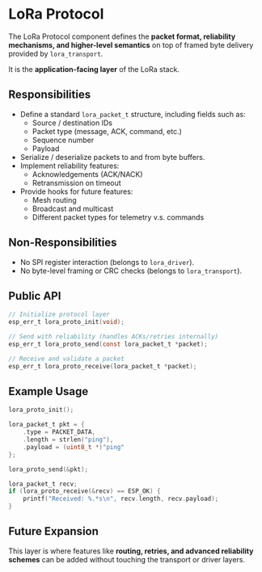 # LoRa Protocol

The LoRa Protocol component defines the **packet format, reliability mechanisms, and higher-level semantics** on top of framed byte delivery provided by `lora_transport`. 

It is the **application-facing layer** of the LoRa stack.

## Responsibilities
- Define a standard `lora_packet_t` structure, including fields such as:
    - Source / destination IDs
    - Packet type (message, ACK, command, etc.)
    - Sequence number
    - Payload
- Serialize / deserialize packets to and from byte buffers.
- Implement reliability features:
    - Acknowledgements (ACK/NACK)
    - Retransmission on timeout
- Provide hooks for future features:
    - Mesh routing
    - Broadcast and multicast
    - Different packet types for telemetry v.s. commands

## Non-Responsibilities
- No SPI register interaction (belongs to `lora_driver`).
- No byte-level framing or CRC checks (belongs to `lora_transport`).

## Public API
```c
// Initialize protocol layer
esp_err_t lora_proto_init(void);

// Send with reliability (handles ACKs/retries internally)
esp_err_t lora_proto_send(const lora_packet_t *packet);

// Receive and validate a packet
esp_err_t lora_proto_receive(lora_packet_t *packet);
```

## Example Usage
```c
lora_proto_init();

lora_packet_t pkt = {
    .type = PACKET_DATA,
    .length = strlen("ping"),
    .payload = (uint8_t *)"ping"
};

lora_proto_send(&pkt);

lora_packet_t recv;
if (lora_proto_receive(&recv) == ESP_OK) {
    printf("Received: %.*s\n", recv.length, recv.payload);
}
```

## Future Expansion
This layer is where features like **routing, retries, and advanced reliability schemes** can be added without touching the transport or driver layers.